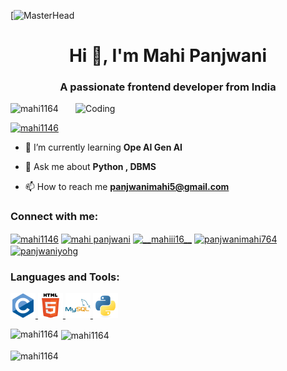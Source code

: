 [![MasterHead]((https://mir-s3-cdn-cf.behance.net/project_modules/1400/34220e95746151.5e9ecde696cb0.gif))
<h1 align="center">Hi 👋, I'm Mahi Panjwani</h1>
<h3 align="center">A passionate frontend developer from India</h3>
<img align="right" alt="Coding" width="400" src="https://mir-s3-cdn-cf.behance.net/project_modules/disp/601014116770475.6068beff4640a.gif">

<p align="left"> <img src="https://komarev.com/ghpvc/?username=mahi1164&label=Profile%20views&color=0e75b6&style=flat" alt="mahi1164" /> </p>

<p align="left"> <a href="https://twitter.com/mahi1146" target="blank"><img src="https://img.shields.io/twitter/follow/mahi1146?logo=twitter&style=for-the-badge" alt="mahi1146" /></a> </p>

- 🌱 I’m currently learning **Ope AI Gen AI**

- 💬 Ask me about **Python , DBMS**

- 📫 How to reach me **panjwanimahi5@gmail.com**

<h3 align="left">Connect with me:</h3>
<p align="left">
<a href="https://twitter.com/mahi1146" target="blank"><img align="center" src="https://raw.githubusercontent.com/rahuldkjain/github-profile-readme-generator/master/src/images/icons/Social/twitter.svg" alt="mahi1146" height="30" width="40" /></a>
<a href="https://linkedin.com/in/mahi panjwani" target="blank"><img align="center" src="https://raw.githubusercontent.com/rahuldkjain/github-profile-readme-generator/master/src/images/icons/Social/linked-in-alt.svg" alt="mahi panjwani" height="30" width="40" /></a>
<a href="https://instagram.com/__mahiii16__" target="blank"><img align="center" src="https://raw.githubusercontent.com/rahuldkjain/github-profile-readme-generator/master/src/images/icons/Social/instagram.svg" alt="__mahiii16__" height="30" width="40" /></a>
<a href="https://www.hackerrank.com/panjwanimahi764" target="blank"><img align="center" src="https://raw.githubusercontent.com/rahuldkjain/github-profile-readme-generator/master/src/images/icons/Social/hackerrank.svg" alt="panjwanimahi764" height="30" width="40" /></a>
<a href="https://auth.geeksforgeeks.org/user/panjwaniyohg" target="blank"><img align="center" src="https://raw.githubusercontent.com/rahuldkjain/github-profile-readme-generator/master/src/images/icons/Social/geeks-for-geeks.svg" alt="panjwaniyohg" height="30" width="40" /></a>
</p>

<h3 align="left">Languages and Tools:</h3>
<p align="left"> <a href="https://www.cprogramming.com/" target="_blank" rel="noreferrer"> <img src="https://raw.githubusercontent.com/devicons/devicon/master/icons/c/c-original.svg" alt="c" width="40" height="40"/> </a> <a href="https://www.w3.org/html/" target="_blank" rel="noreferrer"> <img src="https://raw.githubusercontent.com/devicons/devicon/master/icons/html5/html5-original-wordmark.svg" alt="html5" width="40" height="40"/> </a> <a href="https://www.mysql.com/" target="_blank" rel="noreferrer"> <img src="https://raw.githubusercontent.com/devicons/devicon/master/icons/mysql/mysql-original-wordmark.svg" alt="mysql" width="40" height="40"/> </a> <a href="https://www.python.org" target="_blank" rel="noreferrer"> <img src="https://raw.githubusercontent.com/devicons/devicon/master/icons/python/python-original.svg" alt="python" width="40" height="40"/> </a> </p>

<p><img align="left" src="https://github-readme-stats.vercel.app/api/top-langs?username=mahi1164&show_icons=true&locale=en&layout=compact" alt="mahi1164" /></p>

<p>&nbsp;<img align="center" src="https://github-readme-stats.vercel.app/api?username=mahi1164&show_icons=true&locale=en" alt="mahi1164" /></p>

<p><img align="center" src="https://github-readme-streak-stats.herokuapp.com/?user=mahi1164&" alt="mahi1164" /></p>

